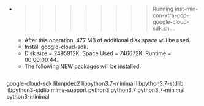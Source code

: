 * >>>>>>>>> Running inst-min-con-xtra-gcp-google-cloud-sdk.sh ...
  * After this operation, 477 MB of additional disk space will be used.
  * Install google-cloud-sdk.
  * Disk size = 2495912K. Space Used = 746672K. Runtime = 00:00:00:44.
  * The following NEW packages will be installed:
  ```bash
google-cloud-sdk libmpdec2 libpython3.7-minimal libpython3.7-stdlib libpython3-stdlib
mime-support python3 python3.7 python3.7-minimal python3-minimal
  ```
